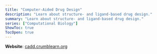 ```yaml
---
title: "Computer-Aided Drug Design"
description: "Learn about structure- and ligand-based drug design."
summary: "Learn about structure- and ligand-based drug design."
series: ["Computational Biology"]
ShowToc: true
TocOpen: true
---
```


**Website**: [cadd.crumblearn.org](https://cadd.crumblearn.org/)
